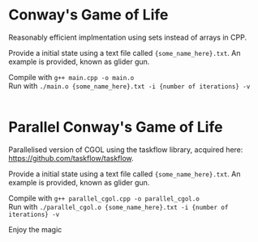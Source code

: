 # Conway's Game of Life

Reasonably efficient implmentation using sets instead of arrays in CPP.  

Provide a initial state using a text file called ```{some_name_here}.txt```. An example is provided, known as glider gun.  

Compile with ```g++ main.cpp -o main.o```  
Run with ```./main.o {some_name_here}.txt -i {number of iterations} -v```   
&nbsp;   


# Parallel Conway's Game of Life

Parallelised version of CGOL using the taskflow library, acquired here: https://github.com/taskflow/taskflow.   

Provide a initial state using a text file called ```{some_name_here}.txt```. An example is provided, known as glider gun.  

Compile with ```g++ parallel_cgol.cpp -o parallel_cgol.o```  
Run with ```./parallel_cgol.o {some_name_here}.txt -i {number of iterations} -v```   

Enjoy the magic